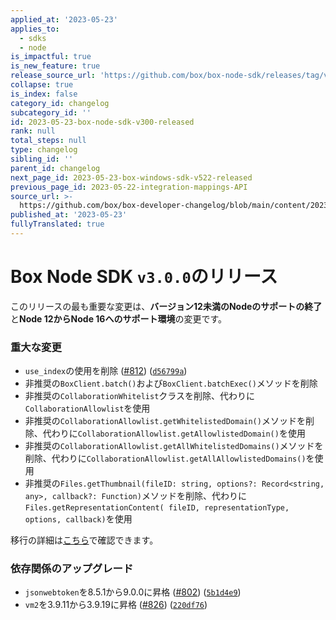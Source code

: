 ```yaml
---
applied_at: '2023-05-23'
applies_to:
  - sdks
  - node
is_impactful: true
is_new_feature: true
release_source_url: 'https://github.com/box/box-node-sdk/releases/tag/v3.0.0'
collapse: true
is_index: false
category_id: changelog
subcategory_id: ''
id: 2023-05-23-box-node-sdk-v300-released
rank: null
total_steps: null
type: changelog
sibling_id: ''
parent_id: changelog
next_page_id: 2023-05-23-box-windows-sdk-v522-released
previous_page_id: 2023-05-22-integration-mappings-API
source_url: >-
  https://github.com/box/box-developer-changelog/blob/main/content/2023/05-23-box-node-sdk-v300-released.md
published_at: '2023-05-23'
fullyTranslated: true
---
```

# Box Node SDK `v3.0.0`のリリース

このリリースの最も重要な変更は、**バージョン12未満のNodeのサポートの終了**と**Node 12からNode 16へのサポート環境**の変更です。

### 重大な変更

* `use_index`の使用を削除 ([#812](https://github.com/box/box-node-sdk/pull/812)) ([`d56799a`](https://github.com/box/box-node-sdk/commit/d56799a61f42265d7785f99e92a449c58d125aef))
* 非推奨の`BoxClient.batch()`および`BoxClient.batchExec()`メソッドを削除
* 非推奨の`CollaborationWhitelist`クラスを削除、代わりに`CollaborationAllowlist`を使用
* 非推奨の`CollaborationAllowlist.getWhitelistedDomain()`メソッドを削除、代わりに`CollaborationAllowlist.getAllowlistedDomain()`を使用
* 非推奨の`CollaborationAllowlist.getAllWhitelistedDomains()`メソッドを削除、代わりに`CollaborationAllowlist.getAllAllowlistedDomains()`を使用
* 非推奨の`Files.getThumbnail(fileID: string, options?: Record<string, any>, callback?: Function)`メソッドを削除、代わりに`Files.getRepresentationContent( fileID, representationType, options, callback)`を使用

移行の詳細は[こちら](https://github.com/box/box-node-sdk/blob/v3.0.0/docs/upgrade/2.x.x%20to%203.x.x.md)で確認できます。

### 依存関係のアップグレード

* `jsonwebtoken`を8.5.1から9.0.0に昇格 ([#802](https://github.com/box/box-node-sdk/pull/802)) ([`5b1d4e9`](https://github.com/box/box-node-sdk/pull/828/commits/5b1d4e9ec557c14c1d27695733cc0bcae49061cb))
* `vm2`を3.9.11から3.9.19に昇格 ([#826](https://github.com/box/box-node-sdk/pull/826)) ([`220df76`](https://github.com/box/box-node-sdk/commit/220df765080bc27c91daed51ac46620f6bc8b9ed))
